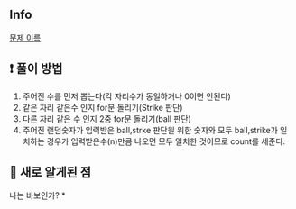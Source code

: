 ## Info
<a href="문제 주소" rel="nofollow">문제 이름</a>

## ❗ 풀이 방법
1. 주어진 수를 먼저 뽑는다(각 자리수가 동일하거나 0이면 안된다)
2. 같은 자리 같은수 인지 for문 돌리기(Strike 판단)
3. 다른 자리 같은 수 인지 2중 for문 돌리기(ball 판단)
4. 주어진 랜덤숫자가 입력받은 ball,strke 판단읠 위한 숫자와 모두 ball,strike가 일치하는 경우가 입력받은수(n)만큼 나오면 모두 일치한 것이므로 count를 세준다.

## 🙂 새로 알게된 점
나는 바보인가?
* 


